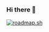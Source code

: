 ### Hi there 👋
[![roadmap.sh](https://api.roadmap.sh/v1-badge/wide/6537c554035e8d1be73213b2?variant=dark&roadmaps=javascript%2Ccpp%2Cdatastructures-and-algorithms)](https://roadmap.sh)

<!--
**SKONER2004/SKONER2004** is a ✨ _special_ ✨ repository because its `README.md` (this file) appears on your GitHub profile.

Here are some ideas to get you started:

- 🔭 I’m currently working on ...
- 🌱 I’m currently learning ...
- 👯 I’m looking to collaborate on ...
- 🤔 I’m looking for help with ...
- 💬 Ask me about ...
- 📫 How to reach me: ...
- 😄 Pronouns: ...
- ⚡ Fun fact: ...
-->
